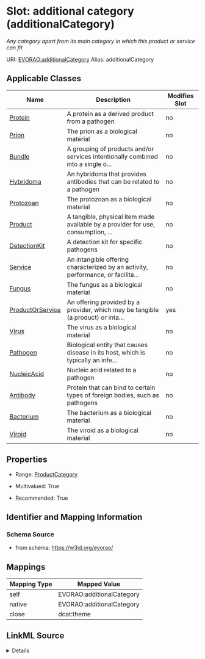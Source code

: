 

# Slot: additional category (additionalCategory) 


_Any category apart from its main category in which this product or service can fit_





URI: [EVORAO:additionalCategory](https://w3id.org/evorao/additionalCategory)
Alias: additionalCategory

<!-- no inheritance hierarchy -->





## Applicable Classes

| Name | Description | Modifies Slot |
| --- | --- | --- |
| [Protein](Protein.md) | A protein as a derived product from a pathogen |  no  |
| [Prion](Prion.md) | The prion as a biological material |  no  |
| [Bundle](Bundle.md) | A grouping of products and/or services intentionally combined into a single o... |  no  |
| [Hybridoma](Hybridoma.md) | An hybridoma that provides antibodies that can be related to a pathogen |  no  |
| [Protozoan](Protozoan.md) | The protozoan as a biological material |  no  |
| [Product](Product.md) | A tangible, physical item made available by a provider for use, consumption, ... |  no  |
| [DetectionKit](DetectionKit.md) | A detection kit for specific pathogens |  no  |
| [Service](Service.md) | An intangible offering characterized by an activity, performance, or facilita... |  no  |
| [Fungus](Fungus.md) | The fungus as a biological material |  no  |
| [ProductOrService](ProductOrService.md) | An offering provided by a provider, which may be tangible (a product) or inta... |  yes  |
| [Virus](Virus.md) | The virus as a biological material |  no  |
| [Pathogen](Pathogen.md) | Biological entity that causes disease in its host, which is typically an infe... |  no  |
| [NucleicAcid](NucleicAcid.md) | Nucleic acid related to a pathogen |  no  |
| [Antibody](Antibody.md) | Protein that can bind to certain types of foreign bodies, such as pathogens |  no  |
| [Bacterium](Bacterium.md) | The bacterium as a biological material |  no  |
| [Viroid](Viroid.md) | The viroid as a biological material |  no  |







## Properties

* Range: [ProductCategory](ProductCategory.md)

* Multivalued: True

* Recommended: True





## Identifier and Mapping Information







### Schema Source


* from schema: https://w3id.org/evorao/




## Mappings

| Mapping Type | Mapped Value |
| ---  | ---  |
| self | EVORAO:additionalCategory |
| native | EVORAO:additionalCategory |
| close | dcat:theme |




## LinkML Source

<details>
```yaml
name: additionalCategory
description: Any category apart from its main category in which this product or service
  can fit
title: additional category
from_schema: https://w3id.org/evorao/
close_mappings:
- dcat:theme
rank: 1000
alias: additionalCategory
domain_of:
- ProductOrService
range: ProductCategory
required: false
recommended: true
multivalued: true

```
</details>